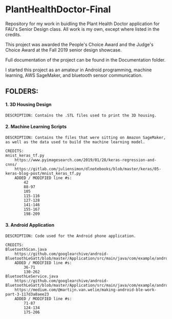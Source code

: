 # PlantHealthDoctor-Final
Repository for my work in buidling the Plant Health Doctor application for FAU's Senior Design class.
All work is my own, except where listed in the credits.

This project was awarded the People's Choice Award and the Judge's Choice Award at the Fall 2019 senior design showcase.

Full documentation of the project can be found in the Documentation folder.

I started this project as an amateur in Android programming, machine learning, AWS SageMaker, and bluetooth sensor communication.

## FOLDERS:
#### 1. 3D Housing Design
	DESCRIPTION: Contains the .STL files used to print the 3D housing.

#### 2. Machine Learning Scripts
	DESCRIPTION: Contains the files that were sitting on Amazon SageMaker,
	as well as the data used to build the machine learning model.

	CREDITS:
	mnist_keras_tf.py
		https://www.pyimagesearch.com/2019/01/28/keras-regression-and-cnns/
		https://gitlab.com/juliensimon/dlnotebooks/blob/master/keras/05-keras-blog-post/mnist_keras_tf.py
		ADDED / MODIFIED line #s:
			42
			88-97
			105
			115-116
			127-128
			141-146
			155-167
			198-209
			
#### 3. Android Application
	DESCRIPTION: Code used for the Android phone application.

	CREDITS:
	BluetoothScan.java
		https://github.com/googlearchive/android-BluetoothLeGatt/blob/master/Application/src/main/java/com/example/android/bluetoothlegatt/DeviceControlActivity.java
		ADDED / MODIFIED line #s:
			36-71
			130-262
	BluetoothLeService.java
		https://github.com/googlearchive/android-BluetoothLeGatt/blob/master/Application/src/main/java/com/example/android/bluetoothlegatt/BluetoothLeService.java
		https://medium.com/@martijn.van.welie/making-android-ble-work-part-3-117d3a8aee23
		ADDED / MODIFIED line #s:
			71-87
			124-134
			175-206
